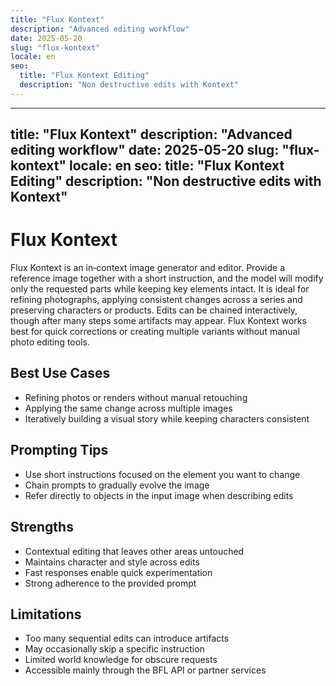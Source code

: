 ```yaml
---
title: "Flux Kontext"
description: "Advanced editing workflow"
date: 2025-05-20
slug: "flux-kontext"
locale: en
seo:
  title: "Flux Kontext Editing"
  description: "Non destructive edits with Kontext"
---
```


---
title: "Flux Kontext"
description: "Advanced editing workflow"
date: 2025-05-20
slug: "flux-kontext"
locale: en
seo:
  title: "Flux Kontext Editing"
  description: "Non destructive edits with Kontext"
---

# Flux Kontext

Flux Kontext is an in‑context image generator and editor. Provide a reference
image together with a short instruction, and the model will modify only the
requested parts while keeping key elements intact. It is ideal for refining
photographs, applying consistent changes across a series and preserving
characters or products. Edits can be chained interactively, though after many
steps some artifacts may appear. Flux Kontext works best for quick corrections
or creating multiple variants without manual photo editing tools.

## Best Use Cases

- Refining photos or renders without manual retouching
- Applying the same change across multiple images
- Iteratively building a visual story while keeping characters consistent

## Prompting Tips

- Use short instructions focused on the element you want to change
- Chain prompts to gradually evolve the image
- Refer directly to objects in the input image when describing edits

## Strengths

- Contextual editing that leaves other areas untouched
- Maintains character and style across edits
- Fast responses enable quick experimentation
- Strong adherence to the provided prompt

## Limitations

- Too many sequential edits can introduce artifacts
- May occasionally skip a specific instruction
- Limited world knowledge for obscure requests
- Accessible mainly through the BFL API or partner services
